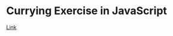 # Currying Exercise in JavaScript

[Link](https://pancy.medium.com/currying-for-a-greater-good-68329e0c015f)